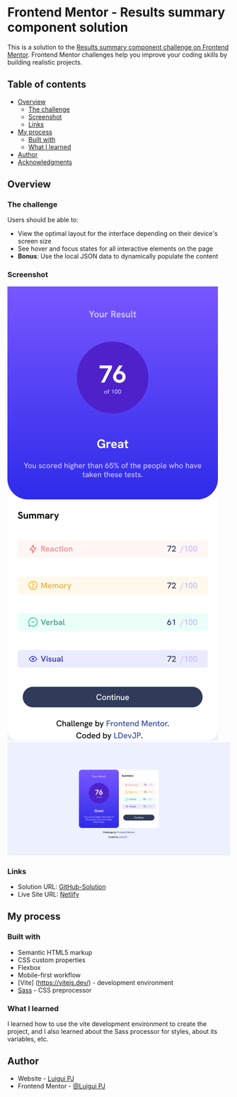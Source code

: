 # Frontend Mentor - Results summary component solution

This is a solution to the [Results summary component challenge on Frontend Mentor](https://www.frontendmentor.io/challenges/results-summary-component-CE_K6s0maV). Frontend Mentor challenges help you improve your coding skills by building realistic projects. 

## Table of contents

- [Overview](#overview)
  - [The challenge](#the-challenge)
  - [Screenshot](#screenshot)
  - [Links](#links)
- [My process](#my-process)
  - [Built with](#built-with)
  - [What I learned](#what-i-learned)
- [Author](#author)
- [Acknowledgments](#acknowledgments)

## Overview

### The challenge

Users should be able to:

- View the optimal layout for the interface depending on their device's screen size
- See hover and focus states for all interactive elements on the page
- **Bonus**: Use the local JSON data to dynamically populate the content

### Screenshot

![Mobile](./screenshot/Mobile.png)
![Desktop](./screenshot/Desktop.png)


### Links

- Solution URL: [GitHub-Solution](https://github.com/LDevJP/FM-ResultSumaryComponent)
- Live Site URL: [Netlify](https://fm-results-sumary-component.netlify.app/)

## My process

### Built with

- Semantic HTML5 markup
- CSS custom properties
- Flexbox
- Mobile-first workflow
- [Vite] (https://vitejs.dev/) - development environment
- [Sass](https://sass-lang.com/) - CSS preprocessor


### What I learned

I learned how to use the vite development environment to create the project, and I also learned about the Sass processor for styles, about its variables, etc.

## Author

- Website - [Luigui PJ](https://github.com/LDevJP)
- Frontend Mentor - [@Luigui PJ](https://www.frontendmentor.io/profile/LDevJP)


